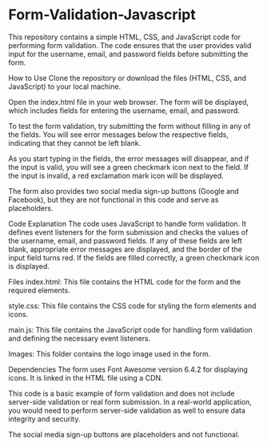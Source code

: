 # Form-Validation-Javascript

This repository contains a simple HTML, CSS, and JavaScript code for performing form validation. The code ensures that the user provides valid input for the username, email, and password fields before submitting the form.

How to Use
Clone the repository or download the files (HTML, CSS, and JavaScript) to your local machine.

Open the index.html file in your web browser. The form will be displayed, which includes fields for entering the username, email, and password.

To test the form validation, try submitting the form without filling in any of the fields. You will see error messages below the respective fields, indicating that they cannot be left blank.

As you start typing in the fields, the error messages will disappear, and if the input is valid, you will see a green checkmark icon next to the field. If the input is invalid, a red exclamation mark icon will be displayed.

The form also provides two social media sign-up buttons (Google and Facebook), but they are not functional in this code and serve as placeholders.

Code Explanation
The code uses JavaScript to handle form validation. It defines event listeners for the form submission and checks the values of the username, email, and password fields. If any of these fields are left blank, appropriate error messages are displayed, and the border of the input field turns red. If the fields are filled correctly, a green checkmark icon is displayed.

Files
index.html: This file contains the HTML code for the form and the required elements.

style.css: This file contains the CSS code for styling the form elements and icons.

main.js: This file contains the JavaScript code for handling form validation and defining the necessary event listeners.

Images: This folder contains the logo image used in the form.

Dependencies
The form uses Font Awesome version 6.4.2 for displaying icons. It is linked in the HTML file using a CDN.

This code is a basic example of form validation and does not include server-side validation or real form submission. In a real-world application, you would need to perform server-side validation as well to ensure data integrity and security.

The social media sign-up buttons are placeholders and not functional.
